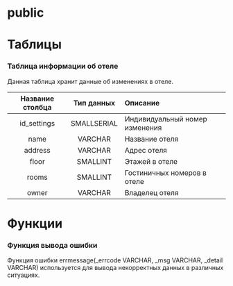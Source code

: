 # public



# Таблицы
### Таблица информации об отеле
Данная таблица хранит данные об изменениях в отеле.  

| Название столбца | Тип данных  | Описание                       |
|:----------------:|:-----------:|:-------------------------------|
|   id_settings    | SMALLSERIAL | Индивидуальный номер изменения |
|       name       |   VARCHAR   | Название отеля                 |
|     address      |   VARCHAR   | Адрес отеля                    |
|      floor       |  SMALLINT   | Этажей в отеле                 |
|      rooms       |  SMALLINT   | Гостиничных номеров в отеле    |
|      owner       |   VARCHAR   | Владелец отеля                 |

# Функции
### Функция вывода ошибки
Функция ошибки errmessage(_errcode VARCHAR, _msg VARCHAR, _detail VARCHAR) используется для вывода некорректных данных в различных ситуациях.